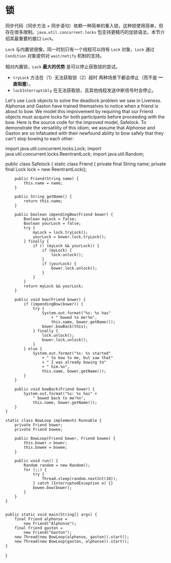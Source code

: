 # 锁

同步代码（同步方法 + 同步语句）依赖一种简单的重入锁，这种锁使用简单，但存在很多限制。`java.util.concurrent.locks` 包支持更精巧的加锁语法，本节介绍其最重要的接口 `Lock`。

`Lock` 与内置锁很像，同一时刻只有一个线程可以持有 `Lock` 对象，`Lock` 通过 `Condition` 对象提供对 `wait/notify` 机制的支持。

相对内置锁，`Lock` **最大的优势** 是可以停止获取锁的尝试。

* `tryLock` 方法在（1）无法获取锁（2）超时 两种场景下都会停止（而不是 **一直阻塞**）。
* `lockInterruptibly` 在无法获取锁，且其他线程发送中断信号时会停止。

Let's use Lock objects to solve the deadlock problem we saw in Liveness. Alphonse and Gaston have trained themselves to notice when a friend is about to bow. We model this improvement by requiring that our Friend objects must acquire locks for both participants before proceeding with the bow. Here is the source code for the improved model, Safelock. To demonstrate the versatility of this idiom, we assume that Alphonse and Gaston are so infatuated with their newfound ability to bow safely that they can't stop bowing to each other:

import java.util.concurrent.locks.Lock;
import java.util.concurrent.locks.ReentrantLock;
import java.util.Random;

public class Safelock {
    static class Friend {
        private final String name;
        private final Lock lock = new ReentrantLock();

        public Friend(String name) {
            this.name = name;
        }

        public String getName() {
            return this.name;
        }

        public boolean impendingBow(Friend bower) {
            Boolean myLock = false;
            Boolean yourLock = false;
            try {
                myLock = lock.tryLock();
                yourLock = bower.lock.tryLock();
            } finally {
                if (! (myLock && yourLock)) {
                    if (myLock) {
                        lock.unlock();
                    }
                    if (yourLock) {
                        bower.lock.unlock();
                    }
                }
            }
            return myLock && yourLock;
        }

        public void bow(Friend bower) {
            if (impendingBow(bower)) {
                try {
                    System.out.format("%s: %s has"
                        + " bowed to me!%n",
                        this.name, bower.getName());
                    bower.bowBack(this);
                } finally {
                    lock.unlock();
                    bower.lock.unlock();
                }
            } else {
                System.out.format("%s: %s started"
                    + " to bow to me, but saw that"
                    + " I was already bowing to"
                    + " him.%n",
                    this.name, bower.getName());
            }
        }

        public void bowBack(Friend bower) {
            System.out.format("%s: %s has" +
                " bowed back to me!%n",
                this.name, bower.getName());
        }
    }

    static class BowLoop implements Runnable {
        private Friend bower;
        private Friend bowee;

        public BowLoop(Friend bower, Friend bowee) {
            this.bower = bower;
            this.bowee = bowee;
        }

        public void run() {
            Random random = new Random();
            for (;;) {
                try {
                    Thread.sleep(random.nextInt(10));
                } catch (InterruptedException e) {}
                bowee.bow(bower);
            }
        }
    }


    public static void main(String[] args) {
        final Friend alphonse =
            new Friend("Alphonse");
        final Friend gaston =
            new Friend("Gaston");
        new Thread(new BowLoop(alphonse, gaston)).start();
        new Thread(new BowLoop(gaston, alphonse)).start();
    }
}
